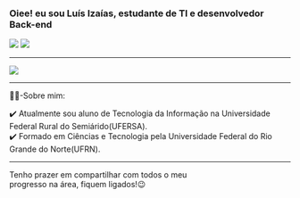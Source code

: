 ### Oiee! eu sou Luís Izaías, estudante de TI e desenvolvedor Back-end
<div> 
  <a href = "mailto:izaias451@gmail.com"><img src="https://img.shields.io/badge/-Gmail-%23333?style=for-the-badge&logo=gmail&logoColor=white" target="_blank"></a>
  <a href="https://www.linkedin.com/in/izaiasvalentim/"target="_blank"><img src="https://img.shields.io/badge/-LinkedIn-%230077B5?style=for-the-badge&logo=linkedin&logoColor=white" target="_blank"></a>   
</div>

<hr>

<p>
  <a href="https://skillicons.dev">
    <img src="https://skillicons.dev/icons?i=java,spring,python,django,mongo,postgres" />
  </a>
</p>

<hr>
👨‍🎓-Sobre mim:

  ✔️ Atualmente sou aluno de Tecnologia da Informação na Universidade Federal Rural do Semiárido(UFERSA).<br>
  ✔️ Formado em Ciências e Tecnologia pela Universidade Federal do Rio Grande do Norte(UFRN).
<hr>

<p>Tenho prazer em compartilhar com todos o meu<br>progresso na área, fiquem ligados!😉</p>

